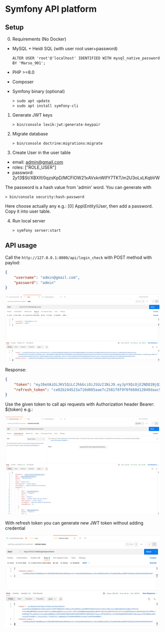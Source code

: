 # Symfony API platform

## Setup

0. Requirements (No Docker)
- MySQL + Heidi SQL (with user root user+password)
  
      ALTER USER 'root'@'localhost' IDENTIFIED WITH mysql_native_password BY 'Marso_901';
- PHP >=8.0
- Composer
- Symfony binary (optional)

      > sudo apt update
      > sudo apt install symfony-cli

1. Generate JWT keys

       > bin/console lexik:jwt:generate-keypair

2. Migrate database

       > bin/console doctrine:migrations:migrate
   
3. Create User in the user table

- email: admin@gmail.com
- roles: ["ROLE_USER"]
- password: $2y$13$St/XBXIf/0qzsKpD/MCFlOW21xAVxknWlfY7TKT/m2U3oLxLKqbVW

The password is a hash value from 'admin' word. You can generate with

    > bin/console security:hash-password

Here choose actually any e.g.: [0] App\Entity\User, then add a password. Copy it into user table.

4. Run local server

       > symfony server:start

## API usage

Call the `http://127.0.0.1:8000/api/login_check` with POST method with paylod:

```json
{
    "username": "admin@gmail.com",
    "password": "admin"
}
```
![postman_auth](.docs/postman_auth.png)

Response:

```json
{
    "token": "eyJ0eXAiOiJKV1QiLCJhbGciOiJSUzI1NiJ9.eyJpYXQiOjE2NDQ1NjQ3ODQsImV4cCI6MTY0NDU2ODM4NCwicm9sZXMiOlsiUk9MRV9VU0VSIl0sInVzZXJuYW1lIjoiYWRtaW5AZ21haWwuY29tIn0.VOIEfOSTyA2ewsi5aSn8ikTtmiBzWkUg-Nwk-XuEHzQNmeNPkc40OFqG0mPpspmh5NM6ZSBVTiFQl7BOkPpNweFPzDSwwk2AGqydV4ko7JN5KK1eFllPkdM-Bh73qU1NUGUQEkX5UUx8UZyrA9n_hB3QbskGR14IkO3HiL-SzVUAFcKgtyYZ8Pl1l9r6jugtExqk9hhnpPWjMYTqhImlxZ-pAYWkT09OEErCI2IqP_45RAQThgd-LH1mvoXY-d8FsFHw8HtMIU7RyCUMcBRA1H9pmFoebUoCaCLf9ay_o3VG1jOxR3FcAmSHt1wtLI7i9FM0AKfO7CWhAf009jjNVw",
    "refresh_token": "ce02b244523a710d085aae7c2581f8f9f0f660d12049daac9cc7e1f6e0d0a90bdfe2c1c0cf2e8021e601ec37a6b092d0ac4858473a0236118f49ef0138429a59"
}
```

Use the given token to call api requests with Authorization header Bearer: ${token} e.g.:

![postman_request](.docs/postman_request.png)

With refresh token you can generate new JWT token without adding credential

![postman_refresh](.docs/postman_refresh.png)